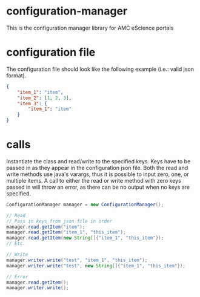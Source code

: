 configuration-manager
=====================

This is the configuration manager library for AMC eScience portals

configuration file
==================

The configuration file should look like the following example (i.e.: valid json format).

```json
{
    "item_1": "item",
    "item_2": [1, 2, 3],
    "item_3": {
        "item_1": "item"
    }
}
```

calls
=====

Instantiate the class and read/write to the specified keys.
Keys have to be passed in as they appear in the configuration json file.
Both the read and write methods use java's varargs, thus it is possible to input zero, one, or multiple items.
A call to either the read or write method with zero keys passed in will throw an error, as there can be no output when no keys are specified.

```java
ConfigurationManager manager = new ConfigurationManager();

// Read
// Pass in keys from json file in order
manager.read.getItem("item");
manager.read.getItem("item_1", "this_item");
manager.read.getItem(new String[]{"item_1", "this_item"});
// Etc.

// Write
manager.writer.write("test", "item_1", "this_item");
manager.writer.write("test", new String[]{"item_1", "this_item"});

// Error
manager.read.getItem();
manager.writer.write();
```
